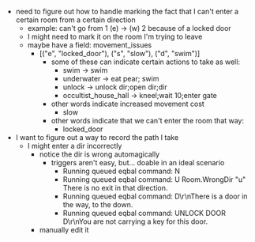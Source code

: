 
* need to figure out how to handle marking the fact that I can't
    enter a certain room from a certain direction
    * example: can't go from 1 (e) -> (w) 2 because of a locked door
    * I might need to mark it on the room I'm trying to leave
    * maybe have a field: movement_issues
        * [("e", "locked_door"), ("s", "slow"), ("d", "swim")]
            * some of these can indicate certain actions to take
                as well:
                * swim -> swim
                * underwater -> eat pear; swim
                * unlock -> unlock dir;open dir;dir
                * occultist_house_hall -> kneel;wait 10;enter gate
            * other words indicate increased movement cost
                * slow
            * other words indicate that we can't enter the room
                that way:
                * locked_door
* I want to figure out a way to record the path I take
    * I might enter a dir incorrectly
        * notice the dir is wrong automagically
            * triggers aren't easy, but... doable in an ideal
                scenario
                * Running queued eqbal command: N
                * Running queued eqbal command: U
                  Room.WrongDir "u"
                  There is no exit in that direction.
                * Running queued eqbal command: D\r\nThere is a door in the way, to the down.
                * Running queued eqbal command: UNLOCK DOOR D\r\nYou are not carrying a key for this door.
        * manually edit it
